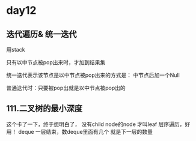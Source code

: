 # day12
##  迭代遍历& 统一迭代
用stack

只有以中节点被pop出来时，才加到结果集

统一迭代表示该节点是以中节点被pop出来的方式是： 中节点后加一个Null

普通迭代时：只要被pop出就是以中节点被pop出的


## 111.二叉树的最小深度
这个卡了一下，终于想明白了， 没有child node的node 才叫leaf
层序遍历，好用！
deque
一层结束，数deque里面有几个
就是下一层的数量

## 
## 

